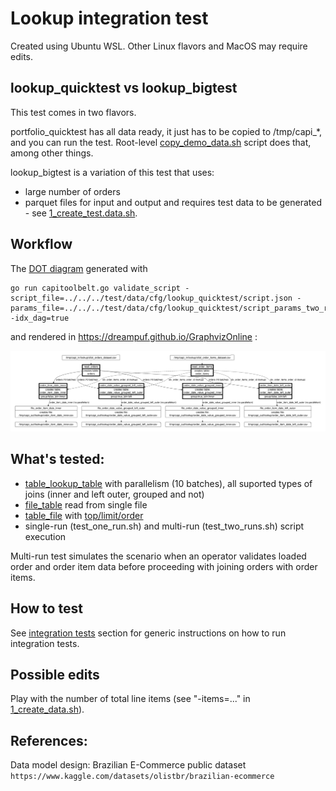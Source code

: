 # Lookup integration test

Created using Ubuntu WSL. Other Linux flavors and MacOS may require edits.

## lookup_quicktest vs lookup_bigtest

This test comes in two flavors. 

portfolio_quicktest has all data ready, it just has to be copied to /tmp/capi_*, and you can run the test. Root-level [copy_demo_data.sh](../../../copy_demo_data.sh) script does that, among other things.

lookup_bigtest is a variation of this test that uses:
- large number of orders
- parquet files for input and output 
and requires test data to be generated - see [1_create_test.data.sh](./bigtest/1_create_data.sh).

## Workflow

The [DOT diagram](../../../doc/glossary.md#dot-diagrams) generated with
```
go run capitoolbelt.go validate_script -script_file=../../../test/data/cfg/lookup_quicktest/script.json -params_file=../../../test/data/cfg/lookup_quicktest/script_params_two_runs.json -idx_dag=true
```
and rendered in https://dreampuf.github.io/GraphvizOnline :

![drawing](../../../doc/dot-lookup.svg)

## What's tested:

- [table_lookup_table](../../../doc/glossary.md#table_lookup_table) with parallelism (10 batches), all suported types of joins (inner and left outer, grouped and not)
- [file_table](../../../doc/glossary.md#file_table) read from single file
- [table_file](../../../doc/glossary.md#table_file) with [top/limit/order](../../../doc/scriptconfig.md#wtop)
- single-run (test_one_run.sh) and multi-run (test_two_runs.sh) script execution

Multi-run test simulates the scenario when an operator validates loaded order and order item data before proceeding with joining orders with order items.

## How to test

See [integration tests](../../../doc/testing.md#integration-tests) section for generic instructions on how to run integration tests.

## Possible edits

Play with the number of total line items (see "-items=..." in [1_create_data.sh](./quicktest_local_fs/1_create_data.sh)).
  
## References:

Data model design: Brazilian E-Commerce public dataset `https://www.kaggle.com/datasets/olistbr/brazilian-ecommerce`